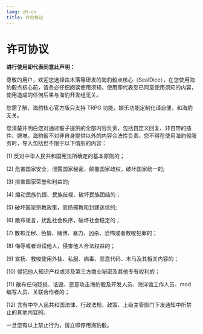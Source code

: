 ```yaml
---
lang: zh-cn
title: 许可协议
---
```


# 许可协议

**进行使用即代表同意此声明：**

尊敬的用户，欢迎您选择由木落等研发的海豹骰点核心（SealDice），在您使用海豹骰点核心前，请务必仔细阅读使用须知，使用即代表您已同意使用须知的内容，使用造成的任何后果与海豹开发组无关。

您需了解，海豹核心官方版只支持 TRPG 功能，娱乐功能定制化请自便，和海豹无关。

您清楚并明白您对通过骰子提供的全部内容负责，包括自定义回复、非自带的插件、牌堆。海豹骰不对非自身提供以外的内容合法性负责。您不得在使用海豹骰服务时，导入包括但不限于以下情形的内容：

(1) 反对中华人民共和国宪法所确定的基本原则的；

(2) 危害国家安全，泄露国家秘密，颠覆国家政权，破坏国家统一的;

(3) 损害国家荣誉和利益的;

(4) 煽动民族仇恨、民族歧视、破坏民族团结的；

(5) 破坏国家宗教政策，宣扬邪教和封建迷信的;

(6) 散布谣言，扰乱社会秩序，破坏社会稳定的；

(7) 散布淫秽、色情、赌博、暴力、凶杀、恐怖或者教唆犯罪的；

(8) 侮辱或者诽谤他人，侵害他人合法权益的；

(9) 宣扬、教唆使用外挂、私服、病毒、恶意代码、木马及其相关内容的；

(10) 侵犯他人知识产权或涉及第三方商业秘密及其他专有权利的；

(11) 散布任何贬损、诋毁、恶意攻击海豹骰及开发人员、海洋馆工作人员、mod 编写人员、关联合作者的；

(12) 含有中华人民共和国法律、行政法规、政策、上级主管部门下发通知中所禁止的其他内容的。

一旦您有以上禁止行为，请立即停用海豹骰。